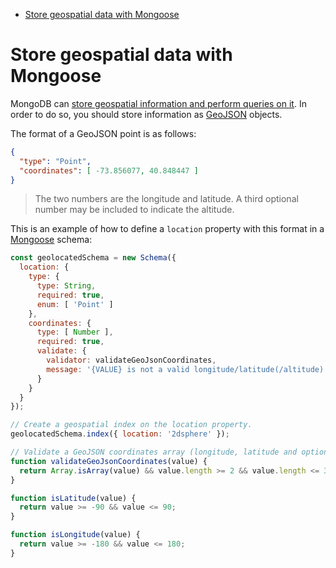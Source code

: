 <!-- START doctoc generated TOC please keep comment here to allow auto update -->
<!-- DON'T EDIT THIS SECTION, INSTEAD RE-RUN doctoc TO UPDATE -->

- [Store geospatial data with Mongoose](#store-geospatial-data-with-mongoose)

<!-- END doctoc generated TOC please keep comment here to allow auto update -->

# Store geospatial data with Mongoose

MongoDB can [store geospatial information and perform queries on
it][mongodb-geospatial]. In order to do so, you should store information as
[GeoJSON][geojson] objects.

The format of a GeoJSON point is as follows:

```json
{
  "type": "Point",
  "coordinates": [ -73.856077, 40.848447 ]
}
```

> The two numbers are the longitude and latitude. A third optional number may be
> included to indicate the altitude.

This is an example of how to define a `location` property with this format in a
[Mongoose][mongoose] schema:

```js
const geolocatedSchema = new Schema({
  location: {
    type: {
      type: String,
      required: true,
      enum: [ 'Point' ]
    },
    coordinates: {
      type: [ Number ],
      required: true,
      validate: {
        validator: validateGeoJsonCoordinates,
        message: '{VALUE} is not a valid longitude/latitude(/altitude) coordinates array'
      }
    }
  }
});

// Create a geospatial index on the location property.
geolocatedSchema.index({ location: '2dsphere' });

// Validate a GeoJSON coordinates array (longitude, latitude and optional altitude).
function validateGeoJsonCoordinates(value) {
  return Array.isArray(value) && value.length >= 2 && value.length <= 3 && isLongitude(value[0]) && isLatitude(value[1]);
}

function isLatitude(value) {
  return value >= -90 && value <= 90;
}

function isLongitude(value) {
  return value >= -180 && value <= 180;
}
```



[geojson]: https://geojson.org
[mongodb-geospatial]: https://docs.mongodb.com/manual/geospatial-queries/
[mongoose]: https://mongoosejs.com

